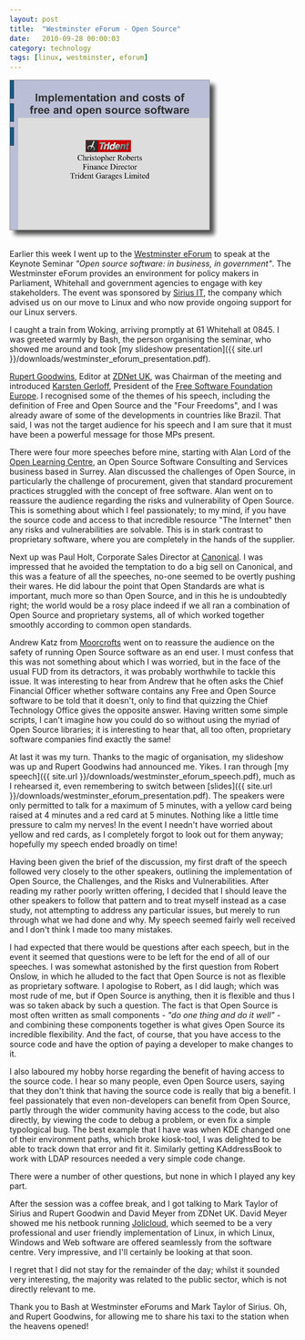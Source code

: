 ```yaml
---
layout: post
title:  "Westminster eForum - Open Source"
date:   2010-09-28 00:00:03
category: technology
tags: [linux, westminster, eforum]
---
```



<a href="/downloads/westminster_eforum_presentation.pdf"><img src="/assets/westminster_eforum.png" class="image-right" alt="Westminster eForum"></a>

Earlier this week I went up to the [Westminster eForum](http://www.westminstereforum.co.uk/) to speak at the Keynote Seminar *"Open source software: in business, in government"*.  The Westminster eForum provides an environment for policy makers in Parliament, Whitehall and government agencies to engage with key stakeholders.  The event was sponsored by [Sirius IT](http://www.siriusit.co.uk/), the company which advised us on our move to Linux and who now provide ongoing support for our Linux servers.  

<!--more-->

I caught a train from Woking, arriving promptly at 61 Whitehall at 0845.  I was greeted warmly by Bash, the person organising the seminar, who showed me around and took [my slideshow presentation]({{ site.url }}/downloads/westminster_eforum_presentation.pdf).

[Rupert Goodwins](http://www.zdnet.co.uk/blogs/ruperts-diary/), Editor at [ZDNet UK](http://www.zdnet.co.uk), was Chairman of the meeting and introduced [Karsten Gerloff](http://blogs.fsfe.org/gerloff/), President of the [Free Software Foundation Europe](http://www.fsfe.org).  I recognised some of the themes of his speech, including the definition of Free and Open Source and the "Four Freedoms", and I was already aware of some of the developments in countries like Brazil.  That said, I was not the target audience for his speech and I am sure that it must have been a powerful message for those MPs present.

There were four more speeches before mine, starting with Alan Lord of the [Open Learning Centre](http://www.theopenlearningcentre.com/), an Open Source Software Consulting and Services business based in Surrey.  Alan discussed the challenges of Open Source, in particularly the challenge of procurement, given that standard procurement practices struggled with the concept of free software.  Alan went on to reassure the audience regarding the risks and vulnerability of Open Source.  This is something about which I feel passionately; to my mind, if you have the source code and access to that incredible resource "The Internet" then any risks and vulnerabilities are solvable.  This is in stark contrast to proprietary software, where you are completely in the hands of the supplier.

Next up was Paul Holt, Corporate Sales Director at [Canonical](http://www.canonical.com).  I was impressed that he avoided the temptation to do a big sell on Canonical, and this was a feature of all the speeches, no-one seemed to be overtly pushing their wares.  He did labour the point that Open Standards are what is important, much more so than Open Source, and in this he is undoubtedly right; the world would be a rosy place indeed if we all ran a combination of Open Source and proprietary systems, all of which worked together smoothly according to common open standards.

Andrew Katz from [Moorcrofts](http://www.moorcrofts.com/) went on to reassure the audience on the safety of running Open Source software as an end user.  I must confess that this was not something about which I was worried, but in the face of the usual FUD from its detractors, it was probably worthwhile to tackle this issue.  It was interesting to hear from Andrew that he often asks the Chief Financial Officer whether software contains any Free and Open Source software to be told that it doesn't, only to find that quizzing the Chief Technology Office gives the opposite answer.  Having written some simple scripts, I can't imagine how you could do so without using the myriad of Open Source libraries; it is interesting to hear that, all too often, proprietary software companies find exactly the same!

At last it was my turn.  Thanks to the magic of organisation, my slideshow was up and Rupert Goodwins had announced me.  Yikes.  I ran through [my speech]({{ site.url }}/downloads/westminster_eforum_speech.pdf), much as I rehearsed it, even remembering to switch between [slides]({{ site.url }}/downloads/westminster_eforum_presentation.pdf).  The speakers were only permitted to talk for a maximum of 5 minutes, with a yellow card being raised at 4 minutes and a red card at 5 minutes.  Nothing like a little time pressure to calm my nerves!  In the event I needn't have worried about yellow and red cards, as I completely forgot to look out for them anyway; hopefully my speech ended broadly on time!

Having been given the brief of the discussion, my first draft of the speech followed very closely to the other speakers, outlining the implementation of Open Source, the Challenges, and the Risks and Vulnerabilities.  After reading my rather poorly written offering, I decided that I should leave the other speakers to follow that pattern and to treat myself instead as a case study, not attempting to address any particular issues, but merely to run through what we had done and why.  My speech seemed fairly well received and I don't think I made too many mistakes.

I had expected that there would be questions after each speech, but in the event it seemed that questions were to be left for the end of all of our speeches.  I was somewhat astonished by the first question from Robert Onslow, in which he alluded to the fact that Open Source is not as flexible as proprietary software.  I apologise to Robert, as I did laugh; which was most rude of me, but if Open Source is anything, then it is flexible and thus I was so taken aback by such a question.  The fact is that Open Source is most often written as small components - *"do one thing and do it well"* - and combining these components together is what gives Open Source its incredible flexibility.  And the fact, of course, that you have access to the source code and have the option of paying a developer to make changes to it.

I also laboured my hobby horse regarding the benefit of having access to the source code.  I hear so many people, even Open Source users, saying that they don't think that having the source code is really that big a benefit.  I feel passionately that even non-developers can benefit from Open Source, partly through the wider community having access to the code, but also directly, by viewing the code to debug a problem, or even fix a simple typological bug.  The best example that I have was when KDE changed one of their environment paths, which broke kiosk-tool, I was delighted to be able to track down that error and fit it.  Similarly getting KAddressBook to work with LDAP resources needed a very simple code change.

There were a number of other questions, but none in which I played any key part.

After the session was a coffee break, and I got talking to Mark Taylor of Sirius and Rupert Goodwin and David Meyer from ZDNet UK.  David Meyer showed me his netbook running [Jolicloud](http://www.jolicloud.com), which seemed to be a very professional and user friendly implementation of Linux, in which Linux, Windows and Web software are offered seamlessly from the software centre.  Very impressive, and I'll certainly be looking at that soon.

I regret that I did not stay for the remainder of the day; whilst it sounded very interesting, the majority was related to the public sector, which is not directly relevant to me.

Thank you to Bash at Westminster eForums and Mark Taylor of Sirius.  Oh, and Rupert Goodwins, for allowing me to share his taxi to the station when the heavens opened!

